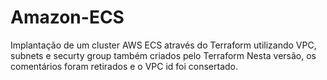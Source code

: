 # Amazon-ECS
Implantação de um cluster AWS ECS através do Terraform utilizando VPC, subnets e securty group também criados pelo Terraform
Nesta versão, os comentários foram retirados e o VPC id foi consertado.
